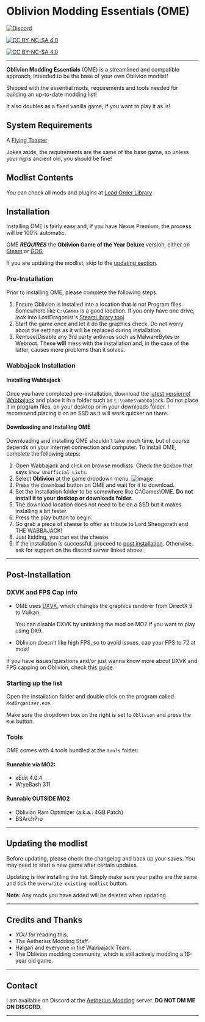 # Oblivion Modding Essentials (OME)

[![Discord](https://img.shields.io/discord/1132691434420576337?style=for-the-badge&logo=discord&logoColor=white&label=Aetherius%20Modding&labelColor=%237289da)](https://discord.gg/aetherius-modding)

[![CC BY-NC-SA 4.0][cc-by-nc-sa-shield]][cc-by-nc-sa]

[![CC BY-NC-SA 4.0][cc-by-nc-sa-image]][cc-by-nc-sa]

[cc-by-nc-sa]: http://creativecommons.org/licenses/by-nc-sa/4.0/
[cc-by-nc-sa-image]: https://licensebuttons.net/l/by-nc-sa/4.0/88x31.png
[cc-by-nc-sa-shield]: https://img.shields.io/badge/License-CC%20BY--NC--SA%204.0-lightgrey.svg

***

**Oblivion Modding Essentials** (OME) is a streamlined and compatible approach, intended to be the base of your own Oblivion modlist!

Shipped with the essential mods, requirements and tools needed for building an up-to-date modding list!

It also doubles as a fixed vanilla game, if you want to play it as is!

## System Requirements

A [Flying Toaster](https://www.youtube.com/watch?v=mjlusi_h_XA)

Jokes aside, the requirements are the same of the base game, so unless your rig is ancient old, you should be fine!

## Modlist Contents

You can check all mods and plugins at [Load Order Library](https://loadorderlibrary.com/lists/oblivion-modding-essentials-ome)

## Installation

Installing OME is fairly easy and, if you have Nexus Premium, the process will be 100% automatic.

OME ***REQUIRES*** the **Oblivion Game of the Year Deluxe** version, either on [Steam](https://store.steampowered.com/app/900883/The_Elder_Scrolls_IV_Oblivion_Game_of_the_Year_Edition_Deluxe/) or [GOG](https://www.gog.com/en/game/elder_scrolls_iv_oblivion_game_of_the_year_edition_deluxe_the)

If you are updating the modlist, skip to the [updating section](#updating).

### Pre-Installation

Prior to installing OME, please complete the following steps.

1. Ensure Oblivion is installed into a location that is not Program files. Somewhere like `C:\Games` is a good location. If you only have one drive, look into LostDragonist's [SteamLibrary tool](https://github.com/LostDragonist/steam-library-setup-tool/wiki/Usage-Guide).
2. Start the game once and let it do the graphics check. Do not worry about the settings as it will be replaced during installation.
3. Remove/Disable any 3rd party antivirus such as MalwareBytes or Webroot. These **will** mess with the installation and, in the case of the latter, causes more problems than it solves.

### Wabbajack Installation

#### Installing Wabbajack

Once you have completed pre-installation, download the [latest version of Wabbajack](https://github.com/wabbajack-tools/wabbajack/releases) and place it in a folder such as `C:\Games\Wabbajack`. Do not place it in program files, on your desktop or in your downloads folder. I recommend placing it on an SSD as it will work quicker on there.

#### Downloading and Installing OME

Downloading and installing OME shouldn't take much time, but of course depends on your internet connection and computer. To install OME, complete the following steps:

1. Open Wabbajack and click on browse modlists. Check the tickbox that says `Show Unofficial Lists`.
2. Select **Oblivion** at the game dropdown menu.
   ![image](https://github.com/KingKai-1906/ome/assets/103863195/114e4e97-0afc-4335-8eb1-bca8b165c594)
3. Press the download button on OME and wait for it to download.
4. Set the installation folder to be somewhere like C:\Games\OME. **Do not install it to your desktop or downloads folder.**
5. The download location does not need to be on a SSD but it makes installing a bit faster.
6. Press the play button to begin.
7. Go grab a piece of cheese to offer as tribute to Lord Sheogorath and THE WABBAJACK!
8. Just kidding, you can eat the cheese.
9. If the installation is successful, proceed to [post installation](#post-installation). Otherwise, ask for support on the discord server linked above.

***

## Post-Installation

### DXVK and FPS Cap info

- OME uses [DXVK](https://github.com/doitsujin/dxvk/), which changes the graphics renderer from DirectX 9 to Vulkan.

  You can disable DXVK by unticking the mod on MO2 if you want to play using DX9.
  
- Oblivion doesn't like high FPS, so to avoid issues, cap your FPS to 72 at most!

If you have issues/questions and/or just wanna know more about DXVK and FPS capping on Oblivion, check [this guide](https://performance.moddinglinked.com/oblivion.html#RecommendedLimiters).

### Starting up the list

Open the installation folder and double click on the program called `ModOrganizer.exe`. 

Make sure the dropdown box on the right is set to `Oblivion` and press the `Run` button.

### Tools

OME comes with 4 tools bundled at the `tools` folder:

#### Runnable via MO2:
- xEdit 4.0.4
- WryeBash 311

#### Runnable OUTSIDE MO2
- Oblivion Ram Optimizer (a.k.a.: 4GB Patch)
- BSArchPro

***

## Updating the modlist

Before updating, please check the changelog and back up your saves. You may need to start a new game after certain updates.

Updating is like installing the list. Simply make sure your paths are the same and tick the `overwrite existing modlist` button.

**Note**: Any mods you have added will be deleted when updating.

***

## Credits and Thanks

- _YOU_ for reading this.
- The Aetherius Modding Staff.
- Halgari and everyone in the Wabbajack Team.
- The Oblivion modding community, which is still actively modding a 16-year old game.

***

## Contact

I am available on Discord at the [Aetherius Modding](https://discord.gg/xRrHRsb5e9) server. **DO NOT DM ME ON DISCORD**.

***
